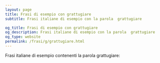 ```yaml
---
layout: page
title: Frasi di esempio con grattugiare 
subtitle: Frasi italiane di esempio con la parola  grattugiare

og_title: Frasi di esempio con grattugiare 
og_description: Frasi italiane di esempio con la parola  grattugiare
og_type: website
permalink: /frasi/g/grattugiare.html
---
```


Frasi italiane di esempio contenenti la parola grattugiare:



